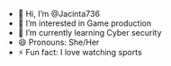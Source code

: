 - 👋 Hi, I’m @Jacinta736
- 👀 I’m interested in Game production
- 🌱 I’m currently learning Cyber security
- 😄 Pronouns: She/Her
- ⚡ Fun fact: I love watching sports

<!---
Jacinta736/Jacinta736 is a ✨ special ✨ repository because its `README.md` (this file) appears on your GitHub profile.
You can click the Preview link to take a look at your changes.
--->
